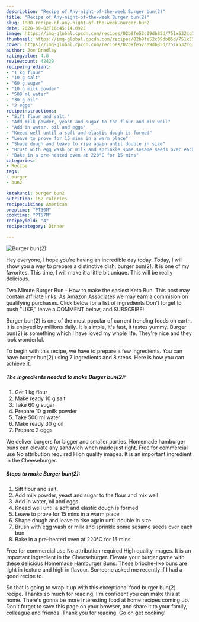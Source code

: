 ```yaml
---
description: "Recipe of Any-night-of-the-week Burger bun(2)"
title: "Recipe of Any-night-of-the-week Burger bun(2)"
slug: 1880-recipe-of-any-night-of-the-week-burger-bun2
date: 2020-09-02T16:45:14.092Z
image: https://img-global.cpcdn.com/recipes/02b9fe52c09db85d/751x532cq70/burger-bun2-recipe-main-photo.jpg
thumbnail: https://img-global.cpcdn.com/recipes/02b9fe52c09db85d/751x532cq70/burger-bun2-recipe-main-photo.jpg
cover: https://img-global.cpcdn.com/recipes/02b9fe52c09db85d/751x532cq70/burger-bun2-recipe-main-photo.jpg
author: Joe Bradley
ratingvalue: 4.8
reviewcount: 42429
recipeingredient:
- "1 kg flour"
- "10 g salt"
- "60 g sugar"
- "10 g milk powder"
- "500 ml water"
- "30 g oil"
- "2 eggs"
recipeinstructions:
- "Sift flour and salt."
- "Add milk powder, yeast and sugar to the flour and mix well"
- "Add in water, oil and eggs"
- "Knead well until a soft and elastic dough is formed"
- "Leave to prove for 15 mins in a warm place"
- "Shape dough and leave to rise again until double in size"
- "Brush with egg wash or milk and sprinkle some sesame seeds over each bun"
- "Bake in a pre-heated oven at 220°C for 15 mins"
categories:
- Recipe
tags:
- burger
- bun2

katakunci: burger bun2 
nutrition: 152 calories
recipecuisine: American
preptime: "PT30M"
cooktime: "PT57M"
recipeyield: "4"
recipecategory: Dinner

---
```



![Burger bun(2)](https://img-global.cpcdn.com/recipes/02b9fe52c09db85d/751x532cq70/burger-bun2-recipe-main-photo.jpg)

Hey everyone, I hope you're having an incredible day today. Today, I will show you a way to prepare a distinctive dish, burger bun(2). It is one of my favorites. This time, I will make it a little bit unique. This will be really delicious.

Two Minute Burger Bun - How to make the easiest Keto Bun. This post may contain affiliate links. As Amazon Associates we may earn a commision on qualifying purchases. Click below for a list of ingredients Don&#39;t forget to push &#34;LIKE,&#34; leave a COMMENT below, and SUBSCRIBE!

Burger bun(2) is one of the most popular of current trending foods on earth. It is enjoyed by millions daily. It is simple, it's fast, it tastes yummy. Burger bun(2) is something which I have loved my whole life. They're nice and they look wonderful.


To begin with this recipe, we have to prepare a few ingredients. You can have burger bun(2) using 7 ingredients and 8 steps. Here is how you can achieve it.

<!--inarticleads1-->

##### The ingredients needed to make Burger bun(2):

1. Get 1 kg flour
1. Make ready 10 g salt
1. Take 60 g sugar
1. Prepare 10 g milk powder
1. Take 500 ml water
1. Make ready 30 g oil
1. Prepare 2 eggs


We deliver burgers for bigger and smaller parties. Homemade hamburger buns can elevate any sandwich when made just right. Free for commercial use No attribution required High quality images. It is an important ingredient in the Cheeseburger. 

<!--inarticleads2-->

##### Steps to make Burger bun(2):

1. Sift flour and salt.
1. Add milk powder, yeast and sugar to the flour and mix well
1. Add in water, oil and eggs
1. Knead well until a soft and elastic dough is formed
1. Leave to prove for 15 mins in a warm place
1. Shape dough and leave to rise again until double in size
1. Brush with egg wash or milk and sprinkle some sesame seeds over each bun
1. Bake in a pre-heated oven at 220°C for 15 mins


Free for commercial use No attribution required High quality images. It is an important ingredient in the Cheeseburger. Elevate your burger game with these delicious Homemade Hamburger Buns. These brioche-like buns are light in texture and high in flavour. Someone asked me recently if I had a good recipe to. 

So that is going to wrap it up with this exceptional food burger bun(2) recipe. Thanks so much for reading. I'm confident you can make this at home. There's gonna be more interesting food at home recipes coming up. Don't forget to save this page on your browser, and share it to your family, colleague and friends. Thank you for reading. Go on get cooking!
